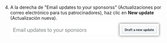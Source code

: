 4. A la derecha de "Email updates to your sponsorss" (Actualizaciones por correo electrónico para tus patrocinadores), haz clic en **New update** (Actualización nueva). ![Botón New update (Actualización nueva)](/assets/images/help/sponsors/new-update-button.png)

